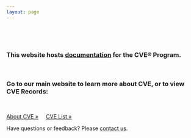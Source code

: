```yaml
---
layout: page
---
```


<h1 class="site-title"></h1>
<br>
<div class="jumbotron">
  <h3>This website hosts <a href="/docs/">documentation</a> for the CVE® Program.</h3>
  <br>
  <h3>Go to our main website to learn more about CVE, or to view CVE Records:</h3>
  <br>
  <p><a class="btn btn-primary btn-lg" role="button" href="https://cve.mitre.org/about/index.html">About CVE »</a> &nbsp; &nbsp;     
  <a class="btn btn-primary btn-lg" role="button" href="https://cve.mitre.org/cve/">CVE List »</a></p>
</div>

<p class="lead text-center">Have questions or feedback? Please <a href="https://cve.mitre.org/about/contactus.html">contact us</a>.</p>
